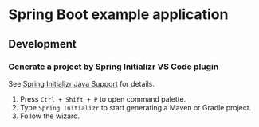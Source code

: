 # Spring Boot example application

## Development

### Generate a project by Spring Initializr VS Code plugin

See [Spring Initializr Java Support](https://marketplace.visualstudio.com/items?itemName=vscjava.vscode-spring-initializr) for details.

1. Press `Ctrl + Shift + P` to open command palette.
1. Type `Spring Initializr` to start generating a Maven or Gradle project.
1. Follow the wizard.
